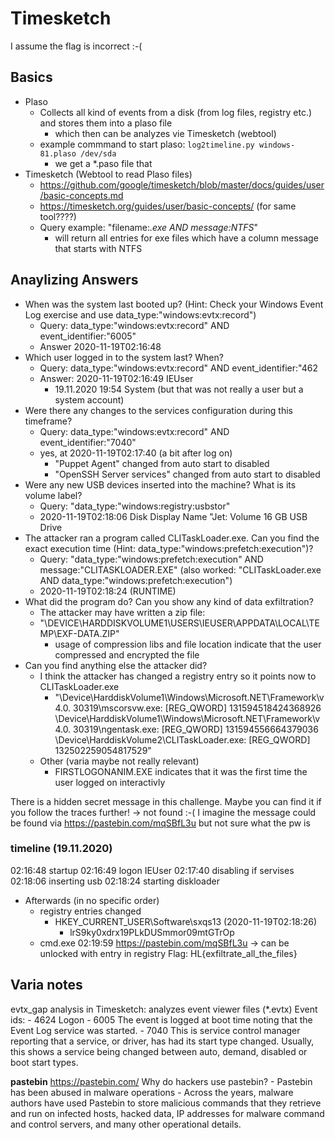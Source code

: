 # Timesketch

<span>I assume the flag is incorrect :-(</span>

## Basics
- Plaso  
    - Collects all kind of events from a disk (from log files, registry etc.) and stores them into a plaso file
        - which then can be analyzes vie Timesketch (webtool)
    - example commmand to start plaso: `log2timeline.py windows-81.plaso /dev/sda`
        - we get a *.paso file that 
- Timesketch (Webtool to read Plaso files)
    - https://github.com/google/timesketch/blob/master/docs/guides/user/basic-concepts.md
    - https://timesketch.org/guides/user/basic-concepts/ (for same tool????)
    - Query example: "filename:*.exe AND message:NTFS*"
        - will return all entries for exe files which have a column message that starts with NTFS



## Anaylizing Answers

- When was the system last booted up? (Hint: Check your Windows Event Log exercise and use data_type:"windows:evtx:record")
    - Query: data_type:"windows:evtx:record" AND event_identifier:"6005"
    - Answer 2020-11-19T02:16:48
- Which user logged in to the system last? When?
    - Query:   data_type:"windows:evtx:record" AND event_identifier:"462
    - Answer: 2020-11-19T02:16:49  IEUser  
        - 19.11.2020 19:54  System (but that was not really a user but a system account)
- Were there any changes to the services configuration during this timeframe?
    - Query:   data_type:"windows:evtx:record" AND event_identifier:"7040"
    - yes, at 2020-11-19T02:17:40  (a bit after log on)
        - "Puppet Agent" changed from auto start to disabled
        - "OpenSSH Server services" changed from auto start to disabled
- Were any new USB devices inserted into the machine? What is its volume label?
    - Query: "data_type:"windows:registry:usbstor"
    - 2020-11-19T02:18:06 Disk Display Name "Jet: Volume 16 GB USB Drive
- The attacker ran a program called CLITaskLoader.exe. Can you find the exact execution time (Hint: data_type:"windows:prefetch:execution")?
    - Query: "data_type:"windows:prefetch:execution" AND message:"CLITASKLOADER.EXE" (also worked:  "CLITaskLoader.exe AND data_type:"windows:prefetch:execution")
    - 2020-11-19T02:18:24 (RUNTIME)
- What did the program do? Can you show any kind of data exfiltration?
    - The attacker may have written a zip file: 
    - "\\DEVICE\\HARDDISKVOLUME1\\USERS\\IEUSER\\APPDATA\\LOCAL\\TEMP\\EXF-DATA.ZIP"
        - usage of compression libs and file location indicate that the user compressed and encrypted the file
- Can you find anything else the attacker did?
    - I think the attacker has changed a registry entry so it points now to CLITaskLoader.exe
        - "\Device\HarddiskVolume1\Windows\Microsoft.NET\Framework\v4.0.
30319\mscorsvw.exe: [REG_QWORD] 131594518424368926 \Device\HarddiskVolume1\Windows\Microsoft.NET\Framework\v4.0.
30319\ngentask.exe: [REG_QWORD] 131594556664379036 \Device\HarddiskVolume2\CLITaskLoader.exe: [REG_QWORD] 132502259054817529"
    - Other (varia maybe not really relevant)
        -   FIRSTLOGONANIM.EXE indicates that it was the first time the user logged on interactivly 

There is a hidden secret message in this challenge. Maybe you can find it if you follow the traces further!
    -> not found :-(   I imagine the message could be found via https://pastebin.com/mqSBfL3u  but not sure what the pw is

### timeline (19.11.2020)
02:16:48 startup
02:16:49 logon IEUser
02:17:40 disabling if servises
02:18:06 inserting usb
02:18:24 starting diskloader
- Afterwards (in no specific order)
    - registry entries changed
        -  HKEY_CURRENT_USER\Software\sxqs13     (2020-11-19T02:18:26)
            - lrS9ky0xdrx19PLkDUSmmor09mtGTrOp
    - cmd.exe
02:19:59  https://pastebin.com/mqSBfL3u
             -> can be unlocked with entry in registry
            Flag: HL{exfiltrate_all_the_files}

## Varia notes
evtx_gap analysis in Timesketch: analyzes event viewer files (*.evtx)
Event ids: 
    - 4624 Logon
    - 6005  The event is logged at boot time noting that the Event Log service was started.
    - 7040 This is service control manager reporting that a service, or driver, has had its start type changed. Usually, this shows a service being changed between auto, demand, disabled or boot start types.

**pastebin**
https://pastebin.com/
Why do hackers use pastebin?
    - Pastebin has been abused in malware operations
        - Across the years, malware authors have used Pastebin to store malicious commands that they retrieve and run on infected hosts, hacked data, IP addresses for malware command and control servers, and many other operational details.